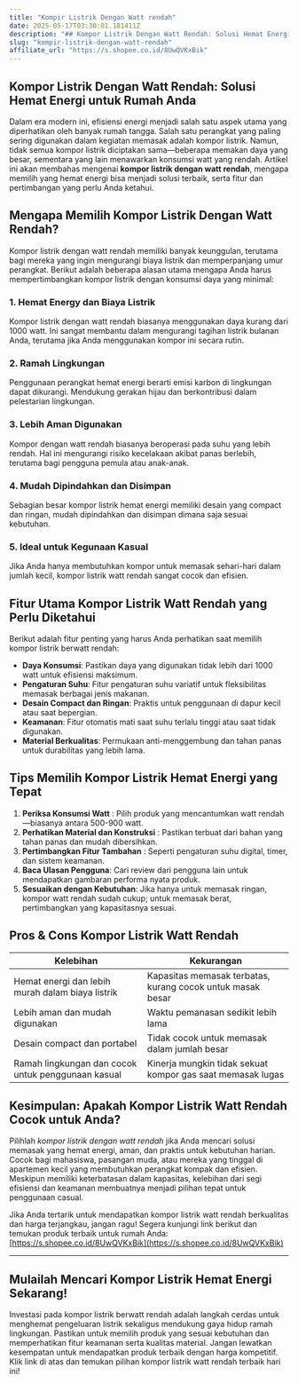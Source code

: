 ```yaml
---
title: "Kompir Listrik Dengan Watt rendah"
date: 2025-05-17T03:30:01.181411Z
description: "## Kompor Listrik Dengan Watt Rendah: Solusi Hemat Energi untuk Rumah Anda..."
slug: "kompir-listrik-dengan-watt-rendah"
affiliate_url: "https://s.shopee.co.id/8UwQVKxBik"
---
```

## Kompor Listrik Dengan Watt Rendah: Solusi Hemat Energi untuk Rumah Anda

Dalam era modern ini, efisiensi energi menjadi salah satu aspek utama yang diperhatikan oleh banyak rumah tangga. Salah satu perangkat yang paling sering digunakan dalam kegiatan memasak adalah kompor listrik. Namun, tidak semua kompor listrik diciptakan sama—beberapa memakan daya yang besar, sementara yang lain menawarkan konsumsi watt yang rendah. Artikel ini akan membahas mengenai **kompor listrik dengan watt rendah**, mengapa memilih yang hemat energi bisa menjadi solusi terbaik, serta fitur dan pertimbangan yang perlu Anda ketahui.

## Mengapa Memilih Kompor Listrik Dengan Watt Rendah?

Kompor listrik dengan watt rendah memiliki banyak keunggulan, terutama bagi mereka yang ingin mengurangi biaya listrik dan memperpanjang umur perangkat. Berikut adalah beberapa alasan utama mengapa Anda harus mempertimbangkan kompor listrik dengan konsumsi daya yang minimal:

### 1. Hemat Energy dan Biaya Listrik
Kompor listrik dengan watt rendah biasanya menggunakan daya kurang dari 1000 watt. Ini sangat membantu dalam mengurangi tagihan listrik bulanan Anda, terutama jika Anda menggunakan kompor ini secara rutin.

### 2. Ramah Lingkungan
Penggunaan perangkat hemat energi berarti emisi karbon di lingkungan dapat dikurangi. Mendukung gerakan hijau dan berkontribusi dalam pelestarian lingkungan.

### 3. Lebih Aman Digunakan
Kompor dengan watt rendah biasanya beroperasi pada suhu yang lebih rendah. Hal ini mengurangi risiko kecelakaan akibat panas berlebih, terutama bagi pengguna pemula atau anak-anak.

### 4. Mudah Dipindahkan dan Disimpan
Sebagian besar kompor listrik hemat energi memiliki desain yang compact dan ringan, mudah dipindahkan dan disimpan dimana saja sesuai kebutuhan.

### 5. Ideal untuk Kegunaan Kasual
Jika Anda hanya membutuhkan kompor untuk memasak sehari-hari dalam jumlah kecil, kompor listrik watt rendah sangat cocok dan efisien.

## Fitur Utama Kompor Listrik Watt Rendah yang Perlu Diketahui

Berikut adalah fitur penting yang harus Anda perhatikan saat memilih kompor listrik berwatt rendah:

- **Daya Konsumsi**: Pastikan daya yang digunakan tidak lebih dari 1000 watt untuk efisiensi maksimum.
- **Pengaturan Suhu**: Fitur pengaturan suhu variatif untuk fleksibilitas memasak berbagai jenis makanan.
- **Desain Compact dan Ringan**: Praktis untuk penggunaan di dapur kecil atau saat bepergian.
- **Keamanan**: Fitur otomatis mati saat suhu terlalu tinggi atau saat tidak digunakan.
- **Material Berkualitas**: Permukaan anti-menggembung dan tahan panas untuk durabilitas yang lebih lama.

## Tips Memilih Kompor Listrik Hemat Energi yang Tepat

1. **Periksa Konsumsi Watt** : Pilih produk yang mencantumkan watt rendah—biasanya antara 500-900 watt.
2. **Perhatikan Material dan Konstruksi** : Pastikan terbuat dari bahan yang tahan panas dan mudah dibersihkan.
3. **Pertimbangkan Fitur Tambahan** : Seperti pengaturan suhu digital, timer, dan sistem keamanan.
4. **Baca Ulasan Pengguna**: Cari review dari pengguna lain untuk mendapatkan gambaran performa nyata produk.
5. **Sesuaikan dengan Kebutuhan**: Jika hanya untuk memasak ringan, kompor watt rendah sudah cukup; untuk memasak berat, pertimbangkan yang kapasitasnya sesuai.

## Pros & Cons Kompor Listrik Watt Rendah

| Kelebihan                                                | Kekurangan                                    |
|-----------------------------------------------------------|----------------------------------------------|
| Hemat energi dan lebih murah dalam biaya listrik        | Kapasitas memasak terbatas, kurang cocok untuk masak besar |
| Lebih aman dan mudah digunakan                            | Waktu pemanasan sedikit lebih lama          |
| Desain compact dan portabel                              | Tidak cocok untuk memasak dalam jumlah besar|
| Ramah lingkungan dan cocok untuk penggunaan kasual      | Kinerja mungkin tidak sekuat kompor gas saat memasak lugas |

## Kesimpulan: Apakah Kompor Listrik Watt Rendah Cocok untuk Anda?

Pilihlah *kompor listrik dengan watt rendah* jika Anda mencari solusi memasak yang hemat energi, aman, dan praktis untuk kebutuhan harian. Cocok bagi mahasiswa, pasangan muda, atau mereka yang tinggal di apartemen kecil yang membutuhkan perangkat kompak dan efisien. Meskipun memiliki keterbatasan dalam kapasitas, kelebihan dari segi efisiensi dan keamanan membuatnya menjadi pilihan tepat untuk penggunaan casual.

Jika Anda tertarik untuk mendapatkan kompor listrik watt rendah berkualitas dan harga terjangkau, jangan ragu! Segera kunjungi link berikut dan temukan produk terbaik untuk rumah Anda: [https://s.shopee.co.id/8UwQVKxBik](https://s.shopee.co.id/8UwQVKxBik)

---

## Mulailah Mencari Kompor Listrik Hemat Energi Sekarang!

Investasi pada kompor listrik berwatt rendah adalah langkah cerdas untuk menghemat pengeluaran listrik sekaligus mendukung gaya hidup ramah lingkungan. Pastikan untuk memilih produk yang sesuai kebutuhan dan memperhatikan fitur keamanan serta kualitas material. Jangan lewatkan kesempatan untuk mendapatkan produk terbaik dengan harga kompetitif. Klik link di atas dan temukan pilihan kompor listrik watt rendah terbaik hari ini!